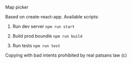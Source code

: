 Map picker

Based on create-react-app.
Available scripts:
1. Run dev server
`npm run start`

2. Build prod boundle
`npm run build`

3. Run tests
`npm run test`




Copying with bad intents prohibited by real patsans law (c)
